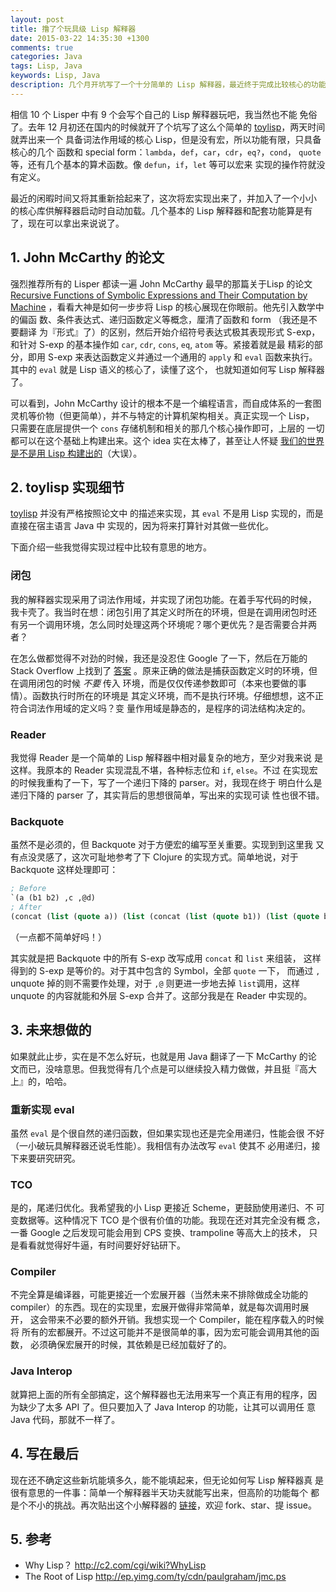 ```yaml
---
layout: post
title: 撸了个玩具级 Lisp 解释器
date: 2015-03-22 14:35:30 +1300
comments: true
categories: Java
tags: Lisp, Java
keywords: Lisp, Java
description: 几个月开坑写了一个十分简单的 Lisp 解释器，最近终于完成比较核心的功能了。
---
```


相信 10 个 Lisper 中有 9 个会写个自己的 Lisp 解释器玩吧，我当然也不能
免俗了。去年 12 月初还在国内的时候就开了个坑写了这么个简单的
[toylisp](https://github.com/moonranger/toylisp)，两天时间就弄出来一个
具备词法作用域的核心 Lisp，但是没有宏，所以功能有限，只具备核心的几个
函数和 special form：`lambda`，`def`，`car`，`cdr`，`eq?`，`cond`，
`quote` 等，还有几个基本的算术函数。像 `defun`，`if`，`let` 等可以宏来
实现的操作符就没有定义。

最近的闲暇时间又将其重新拾起来了，这次将宏实现出来了，并加入了一个小小
的核心库供解释器启动时自动加载。几个基本的 Lisp 解释器和配套功能算是有
了，现在可以拿出来说说了。

<!-- more -->

## 1. John McCarthy 的论文

强烈推荐所有的 Lisper 都读一遍 John McCarthy 最早的那篇关于Lisp 的论文
[Recursive Functions of Symbolic Expressions and Their Computation by Machine](http://www-formal.stanford.edu/jmc/recursive.pdf)
，看看大神是如何一步步将 Lisp 的核心展现在你眼前。他先引入数学中的偏函
数、条件表达式、递归函数定义等概念，厘清了函数和 form （我还是不要翻译
为『形式』了）的区别，然后开始介绍符号表达式极其表现形式 S-exp，和针对
S-exp 的基本操作如 `car`, `cdr`, `cons`, `eq`, `atom` 等。紧接着就是最
精彩的部分，即用 S-exp 来表达函数定义并通过一个通用的 `apply` 和
`eval` 函数来执行。其中的 `eval` 就是 Lisp 语义的核心了，读懂了这个，
也就知道如何写 Lisp 解释器了。

可以看到，John McCarthy 设计的根本不是一个编程语言，而自成体系的一套图
灵机等价物（但更简单），并不与特定的计算机架构相关。真正实现一个 Lisp，
只需要在底层提供一个 `cons` 存储机制和相关的那几个核心操作即可，上层的
一切都可以在这个基础上构建出来。这个 idea 实在太棒了，甚至让人怀疑
[我们的世界是不是用 Lisp 构建出的](https://xkcd.com/224/)（大误）。

## 2. toylisp 实现细节

[toylisp](https://github.com/moonranger/toylisp) 并没有严格按照论文中
的描述来实现，其 `eval` 不是用 Lisp 实现的，而是直接在宿主语言 Java 中
实现的，因为将来打算针对其做一些优化。

下面介绍一些我觉得实现过程中比较有意思的地方。

### 闭包

我的解释器实现采用了词法作用域，并实现了闭包功能。在着手写代码的时候，
我卡壳了。我当时在想：闭包引用了其定义时所在的环境，但是在调用闭包时还
有另一个调用环境，怎么同时处理这两个环境呢？哪个更优先？是否需要合并两
者？

在怎么做都觉得不对劲的时候，我还是没忍住 Google 了一下，然后在万能的
Stack Overflow 上找到了
[答案](http://stackoverflow.com/questions/2384157/how-is-lexical-scoping-implemented)
。原来正确的做法是捕获函数定义时的环境，但在调用闭包的时候 *不要* 传入
环境，而是仅仅传递参数即可（本来也要做的事情）。函数执行时所在的环境是
其定义环境，而不是执行环境。仔细想想，这不正符合词法作用域的定义吗？变
量作用域是静态的，是程序的词法结构决定的。

### Reader

我觉得 Reader 是一个简单的 Lisp 解释器中相对最复杂的地方，至少对我来说
是这样。我原本的 Reader 实现混乱不堪，各种标志位和 `if`, `else`。不过
在实现宏的时候我重构了一下，写了一个递归下降的 parser。对，我现在终于
明白什么是递归下降的 parser 了，其实背后的思想很简单，写出来的实现可读
性也很不错。

### Backquote

虽然不是必须的，但 Backquote 对于方便宏的编写至关重要。实现到到这里我
又有点没灵感了，这次可耻地参考了下 Clojure 的实现方式。简单地说，对于
Backquote 这样处理即可：

```cl
; Before
`(a (b1 b2) ,c ,@d)
; After
(concat (list (quote a)) (list (concat (list (quote b1)) (list (quote b2)))) (list c) d)
```

（一点都不简单好吗！）

其实就是把 Backquote 中的所有 S-exp 改写成用 `concat` 和 `list` 来组装，
这样得到的 S-exp 是等价的。对于其中包含的 Symbol，全部 `quote` 一下，
而通过 `,` unquote 掉的则不需要作处理，对于 `,@` 则更进一步地去掉
`list`调用，这样 unquote 的内容就能和外层 S-exp 合并了。这部分我是在
Reader 中实现的。


## 3. 未来想做的

如果就此止步，实在是不怎么好玩，也就是用 Java 翻译了一下 McCarthy 的论
文而已，没啥意思。但我觉得有几个点是可以继续投入精力做做，并且挺『高大
上』的，哈哈。

### 重新实现 eval

虽然 `eval` 是个很自然的递归函数，但如果实现也还是完全用递归，性能会很
不好（一小破玩具解释器还说毛性能）。我相信有办法改写 `eval` 使其不
必用递归，接下来要研究研究。

### TCO

是的，尾递归优化。我希望我的小 Lisp 更接近 Scheme，更鼓励使用递归、不
可变数据等。这种情况下 TCO 是个很有价值的功能。我现在还对其完全没有概
念，一番 Google 之后发现可能会用到 CPS 变换、trampoline 等高大上的技术，
只是看看就觉得好牛逼，有时间要好好钻研下。

### Compiler

不完全算是编译器，可能更接近一个宏展开器（当然未来不排除做成全功能的
compiler）的东西。现在的实现里，宏展开做得非常简单，就是每次调用时展开，
这会带来不必要的额外开销。我想实现一个 Compiler，能在程序载入的时候将
所有的宏都展开。不过这可能并不是很简单的事，因为宏可能会调用其他的函数，
必须确保宏展开的时候，其依赖是已经加载好了的。

### Java Interop

就算把上面的所有全部搞定，这个解释器也无法用来写一个真正有用的程序，因
为缺少了太多 API 了。但只要加入了 Java Interop 的功能，让其可以调用任
意 Java 代码，那就不一样了。


## 4. 写在最后

现在还不确定这些新坑能填多久，能不能填起来，但无论如何写 Lisp 解释器真
是很有意思的一件事：简单一个解释器半天功夫就能写出来，但高阶的功能每个
都是个不小的挑战。再次贴出这个小解释器的
[链接](https://github.com/moonranger/toylisp)，欢迎 fork、star、提 issue。

## 5. 参考

- Why Lisp？ http://c2.com/cgi/wiki?WhyLisp
- The Root of Lisp http://ep.yimg.com/ty/cdn/paulgraham/jmc.ps
